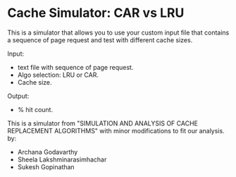 # Cache Simulator: CAR vs LRU

This is a simulator that allows you to use your custom input file that contains a sequence of page request and test with different cache sizes.

Input:
  - text file with sequence of page request.
  - Algo selection: LRU or CAR.
  - Cache size.

Output:
  - % hit count.

This is a simulator from "SIMULATION AND ANALYSIS OF CACHE REPLACEMENT ALGORITHMS" with minor modifications to fit our analysis.
by:
 - Archana Godavarthy 
 - Sheela Lakshminarasimhachar 
 - Sukesh Gopinathan

